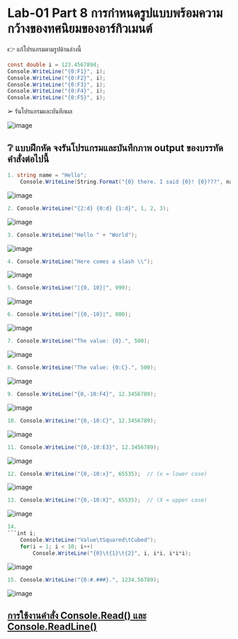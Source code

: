# Lab-01  Part 8  การกำหนดรูปแบบพร้อมความกว้างของทศนิยมของอาร์กิวเมนต์

👉 แก้โปรแกรมตามรูปด้านล่างนี้
```csharp
const double i = 123.456789d;
Console.WriteLine("{0:F1}", i);
Console.WriteLine("{0:F2}", i);
Console.WriteLine("{0:F3}", i);
Console.WriteLine("{0:F4}", i);
Console.WriteLine("{0:F5}", i);
```
➢ รันโปรแกรมและบันทึกผล

![image](https://github.com/likunzz/03376836-OOP-2566-Lab-01/assets/144196696/85415f9a-852c-46c2-b62b-18ffdecfc13c)

## ❔ แบบฝึกหัด จงรันโปรแกรมและบันทึกภาพ output ของบรรทัดคำสั่งต่อไปนี้

``` csharp
1. string name = "Hello";
    Console.WriteLine(String.Format("{0} there. I said {0}! {0}???", name));
```

![image](https://github.com/likunzz/03376836-OOP-2566-Lab-01/assets/144196696/55247e37-05d4-4777-9048-146823252157)

``` csharp
2. Console.WriteLine("{2:d} {0:d} {1:d}", 1, 2, 3);
```
![image](https://github.com/likunzz/03376836-OOP-2566-Lab-01/assets/144196696/e650ef5e-260a-47a6-b4ae-f90129ec8588)

``` csharp
3. Console.WriteLine("Hello " + "World");
```

![image](https://github.com/likunzz/03376836-OOP-2566-Lab-01/assets/144196696/fde1db25-6aab-4c3e-9c1f-08c55b8b094a)

``` csharp
4. Console.WriteLine("Here comes a slash \\");
```

![image](https://github.com/likunzz/03376836-OOP-2566-Lab-01/assets/144196696/2876e436-7519-4b2d-8098-5610232fad7d)

``` csharp
5. Console.WriteLine("|{0, 10}|", 999);
```

![image](https://github.com/likunzz/03376836-OOP-2566-Lab-01/assets/144196696/cdca2663-c185-4990-b96b-73408ec5aed9)

``` csharp
6. Console.WriteLine("|{0,-10}|", 000);
```

![image](https://github.com/likunzz/03376836-OOP-2566-Lab-01/assets/144196696/af44da94-8722-4766-a821-c559ed69717c)

``` csharp
7. Console.WriteLine("The value: {0}.", 500);
```

![image](https://github.com/likunzz/03376836-OOP-2566-Lab-01/assets/144196696/1733b96d-eca7-4675-8188-05ca97e30537)

``` csharp
8. Console.WriteLine("The value: {0:C}.", 500);
```

![image](https://github.com/likunzz/03376836-OOP-2566-Lab-01/assets/144196696/cf86e88f-8a9d-4626-bf33-0fd5e92d90df)

``` csharp
9. Console.WriteLine("{0,-10:F4}", 12.3456789);
```

![image](https://github.com/likunzz/03376836-OOP-2566-Lab-01/assets/144196696/cdede53b-df85-4613-8af4-8badb732369c)

``` csharp
10. Console.WriteLine("{0,-10:C}", 12.3456789);
```

![image](https://github.com/likunzz/03376836-OOP-2566-Lab-01/assets/144196696/dd5f6db9-de80-4030-bcc2-9709eaa532c6)

``` csharp
11. Console.WriteLine("{0,-10:E3}", 12.3456789);
```

![image](https://github.com/likunzz/03376836-OOP-2566-Lab-01/assets/144196696/ad7aea22-4f58-4d9d-b1f9-f42e4130f1be)

``` csharp
12. Console.WriteLine("{0,-10:x}", 65535);  // (x = lower case)
```

![image](https://github.com/likunzz/03376836-OOP-2566-Lab-01/assets/144196696/f28465e4-9c3c-4c57-a6d2-edcca260eb3b)

``` csharp
13. Console.WriteLine("{0,-10:X}", 65535);  // (X = upper case)
```

![image](https://github.com/likunzz/03376836-OOP-2566-Lab-01/assets/144196696/637c37b3-3bdf-46d2-8c5a-3361febf8fb0)

``` csharp
14. 
```int i;
    Console.WriteLine("Value\tSquared\tCubed");
    for(i = 1; i < 10; i++)
        Console.WriteLine("{0}\t{1}\t{2}", i, i*i, i*i*i);
```

![image](https://github.com/likunzz/03376836-OOP-2566-Lab-01/assets/144196696/a8c47477-6ed3-4f25-82c1-9ad2fccef463)

``` csharp
15. Console.WriteLine("{0:#.###}.", 1234.56789);
```

![image](https://github.com/likunzz/03376836-OOP-2566-Lab-01/assets/144196696/d50660ba-42c8-4bb3-8475-61236ef20f32)


## [การใช้งานคำสั่ง Console.Read() และ Console.ReadLine()](./Lab-01-part-9-12.md)
